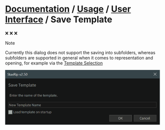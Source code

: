﻿# [Documentation](../../README.md) / [Usage](../README.md) / [User Interface](README.md) / Save Template

:x: :x: :x: 

> [!NOTE]
> Currently this dialog does not support the saving into subfolders, whereas subfolders are supported in general
> when it comes to representation and opening, for example via the [Template Selection](Template-Selection.md)

<img width=600 src="../../../Images/Screenshots/MainWindowSaveTemplate.png">  

